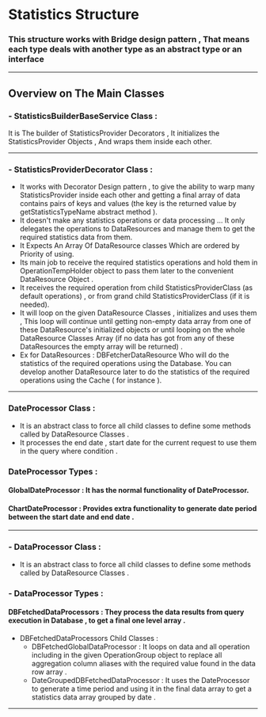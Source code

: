 # Statistics Structure

### This structure works with Bridge design pattern , That means each type deals with another type as an abstract type or an interface

<hr>

## Overview on The Main Classes

### - StatisticsBuilderBaseService Class :
It is The builder of StatisticsProvider Decorators , It initializes the StatisticsProvider Objects ,
And wraps them inside each other.

<hr>

### - StatisticsProviderDecorator Class :
- It works with Decorator Design pattern , to give the ability to warp many StatisticsProvider inside each other
  and getting a final array of data contains pairs of keys and values
  (the key is the returned value by getStatisticsTypeName abstract method ).
- It doesn't make any statistics operations or data processing ... It only delegates the operations to DataResources
  and manage them to get the required statistics data from them.
- It Expects An Array Of DataResource classes Which are ordered by Priority of using.
- Its main job to receive the required statistics operations and hold them in OperationTempHolder object
  to pass them later to the convenient DataResource Object .
- It receives the required operation from child StatisticsProviderClass (as default operations) , or from grand child StatisticsProviderClass (if it is needed).
- It will loop on the given DataResource Classes , initializes and uses them , This loop will continue until
  getting non-empty data array from one of these DataResource's initialized objects or until looping on the whole
  DataResource Classes Array (if no data has got from any of these DataResources the empty array will be returned) .
- Ex for DataResources : DBFetcherDataResource Who will do the statistics of the required operations using the Database.
  You can develop another DataResource later to do the statistics of the required operations using the Cache ( for instance ).


<hr>


### DateProcessor Class :
- It is an abstract class to force all child classes to define some methods called by DataResource Classes .
- It processes the end date , start date for the current request to use them in the query where condition .

### DateProcessor Types :
#### GlobalDateProcessor : It has the normal functionality of DateProcessor.
#### ChartDateProcessor : Provides extra functionality to generate date period between the start date and end date .

<hr>

### - DataProcessor Class :
- It is an abstract class to force all child classes to define some methods called by DataResource Classes .

### - DataProcessor Types :
#### DBFetchedDataProcessors : They process the data results from query execution in Database , to get a final one level array .

* DBFetchedDataProcessors Child Classes :
    - DBFetchedGlobalDataProcessor : It loops on data and all operation including in the given OperationGroup object
      to replace all aggregation column aliases with the required value found in the data row array .
    - DateGroupedDBFetchedDataProcessor : It uses the DateProcessor to generate a time period and using it in the final data array to get a statistics data array grouped by date .

<hr> 
